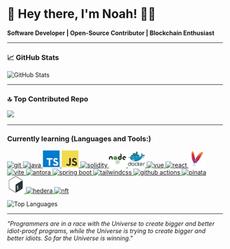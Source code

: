 # 👋 Hey there, I'm Noah! 🙋‍♂️

**Software Developer | Open-Source Contributor | Blockchain Enthusiast**

---

### 📈 GitHub Stats

![GitHub Stats](https://github-readme-stats.vercel.app/api?username=Ndacyayisenga-droid&show_icons=true&theme=radical)

---

### 🔝 Top Contributed Repo

![](https://github-contributor-stats.vercel.app/api?username=rdodiya&limit=5&theme=tokyonight&combine_all_yearly_contributions=true)

---

<h3 align="left"> Currently learning (Languages and Tools:)</h3>

<p align="left">
<a href="https://git-scm.com/" target="_blank"> <img src="https://www.vectorlogo.zone/logos/git-scm/git-scm-icon.svg" alt="git" width="40" height="40"/> </a> 
<a href="https://www.java.com" target="_blank"> <img src="https://img.shields.io/badge/Java-007396?style=for-the-badge&logo=java&logoColor=white" alt="java" width="40" height="40"/> </a> 
<a href="https://www.typescriptlang.org/" target="_blank"> <img src="https://raw.githubusercontent.com/devicons/devicon/master/icons/typescript/typescript-original.svg" alt="typescript" width="40" height="40"/> </a> 
<a href="https://developer.mozilla.org/en-US/docs/Web/JavaScript" target="_blank"> <img src="https://raw.githubusercontent.com/devicons/devicon/master/icons/javascript/javascript-original.svg" alt="javascript" width="40" height="40"/> </a> 
<a href="https://soliditylang.org/" target="_blank"> <img src="https://img.shields.io/badge/Solidity-363636?style=for-the-badge&logo=solidity&logoColor=white" alt="solidity" width="40" height="40"/> </a> 
<a href="https://nodejs.org" target="_blank"> <img src="https://raw.githubusercontent.com/devicons/devicon/master/icons/nodejs/nodejs-original-wordmark.svg" alt="nodejs" width="40" height="40"/> </a>
<a href="https://www.docker.com/" target="_blank"> <img src="https://raw.githubusercontent.com/devicons/devicon/master/icons/docker/docker-original-wordmark.svg" alt="docker" width="40" height="40"/> </a> 
<a href="https://vuejs.org/" target="_blank"> <img src="https://img.shields.io/badge/Vue.js-4FC08D?style=for-the-badge&logo=vue-dot-js&logoColor=white" alt="vue" width="40" height="40"/> </a> 
<a href="https://reactjs.org/" target="_blank"> <img src="https://img.shields.io/badge/React-61DAFB?style=for-the-badge&logo=react&logoColor=black" alt="react" width="40" height="40"/> </a> 
<a href="https://maven.apache.org/" target="_blank"> <img src="https://raw.githubusercontent.com/devicons/devicon/master/icons/maven/maven-original.svg" alt="maven" width="40" height="40"/> </a>
<a href="https://vitejs.dev/" target="_blank"> <img src="https://img.shields.io/badge/Vite-646CFF?style=for-the-badge&logo=vite&logoColor=white" alt="vite" width="40" height="40"/> </a>
<a href="https://antora.org/" target="_blank"> <img src="https://img.shields.io/badge/Antora-282828?style=for-the-badge&logoColor=white" alt="antora" width="40" height="40"/> </a>
<a href="https://spring.io/projects/spring-boot" target="_blank"> <img src="https://img.shields.io/badge/Spring_Boot-6DB33F?style=for-the-badge&logo=spring-boot&logoColor=white" alt="spring boot" width="40" height="40"/> </a>
<a href="https://tailwindcss.com/" target="_blank"> <img src="https://img.shields.io/badge/Tailwind_CSS-38B2AC?style=for-the-badge&logo=tailwind-css&logoColor=white" alt="tailwindcss" width="40" height="40"/> </a>
<a href="https://github.com/features/actions" target="_blank"> <img src="https://img.shields.io/badge/GitHub_Actions-2088FF?style=for-the-badge&logo=github-actions&logoColor=white" alt="github actions" width="40" height="40"/> </a>
<a href="https://pinata.cloud/" target="_blank"> <img src="https://img.shields.io/badge/Pinata-000000?style=for-the-badge&logo=pinata&logoColor=white" alt="pinata" width="40" height="40"/> </a>
<a href="https://bash.cyberciti.biz/" target="_blank"> <img src="https://raw.githubusercontent.com/devicons/devicon/master/icons/bash/bash-original.svg" alt="bash" width="40" height="40"/> </a>
<a href="https://hedera.com/" target="_blank"> <img src="https://img.shields.io/badge/Hedera-1B9CFC?style=for-the-badge&logo=hedera&logoColor=white" alt="hedera" width="40" height="40"/> </a>
<a href="https://nft.storage/" target="_blank"> <img src="https://img.shields.io/badge/NFT-FF6F00?style=for-the-badge&logo=ethereum&logoColor=white" alt="nft" width="40" height="40"/> </a>
</p>

![Top Languages](https://github-readme-stats.vercel.app/api/top-langs/?username=Ndacyayisenga-droid&layout=compact&theme=radical)

---

_"Programmers are in a race with the Universe to create bigger and better idiot-proof programs, while the Universe is trying to create bigger and better idiots. So far the Universe is winning."_
